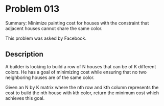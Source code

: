 # Problem 013
Summary: Minimize painting cost for houses with the constraint that adjacent houses cannot share the same color.

This problem was asked by Facebook.

## Description
A builder is looking to build a row of N houses that can be of K different colors. He has a goal of minimizing cost while ensuring that no two neighboring houses are of the same color.

Given an N by K matrix where the nth row and kth column represents the cost to build the nth house with kth color, return the minimum cost which achieves this goal.
